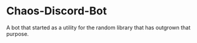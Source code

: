 # Chaos-Discord-Bot
A bot that started as a utility for the random library that has outgrown that purpose.
